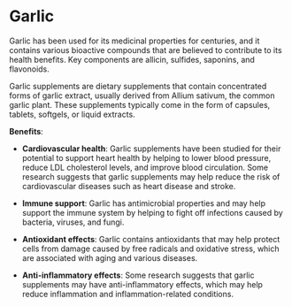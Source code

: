 # Garlic

Garlic has been used for its medicinal properties for centuries, and it contains various bioactive compounds that are believed to contribute to its health benefits. Key components are allicin, sulfides, saponins, and flavonoids.

Garlic supplements are dietary supplements that contain concentrated forms of garlic extract, usually derived from Allium sativum, the common garlic plant. These supplements typically come in the form of capsules, tablets, softgels, or liquid extracts.

**Benefits**:

* **Cardiovascular health**: Garlic supplements have been studied for their potential to support heart health by helping to lower blood pressure, reduce LDL cholesterol levels, and improve blood circulation. Some research suggests that garlic supplements may help reduce the risk of cardiovascular diseases such as heart disease and stroke.

* **Immune support**: Garlic has antimicrobial properties and may help support the immune system by helping to fight off infections caused by bacteria, viruses, and fungi.

* **Antioxidant effects**: Garlic contains antioxidants that may help protect cells from damage caused by free radicals and oxidative stress, which are associated with aging and various diseases.

* **Anti-inflammatory effects**: Some research suggests that garlic supplements may have anti-inflammatory effects, which may help reduce inflammation and inflammation-related conditions.
